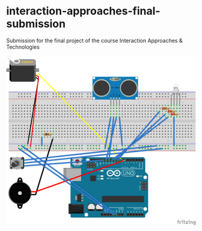 # interaction-approaches-final-submission
Submission for the final project of the course Interaction Approaches &amp; Technologies

![Sketch](https://github.com/dennisschoepf/interaction-approaches-final-submission/blob/master/sketch_bb.png?raw=true)
